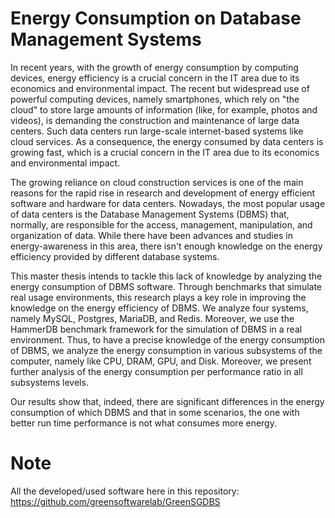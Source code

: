 # Energy Consumption on Database Management Systems

In recent years, with the growth of energy consumption by computing devices, energy efficiency is a crucial concern in the IT area due to its economics and environmental impact.  The recent but widespread use of powerful computing devices, namely smartphones, which rely on "the cloud" to store large amounts of information (like, for example, photos and videos), is demanding the construction and maintenance of large data centers. Such data centers run large-scale internet-based systems like cloud services. As a consequence, the energy consumed by data centers is growing fast, which is a crucial concern in the IT area due to its economics and environmental impact.  

The growing reliance on cloud construction services is one of the main reasons for the rapid rise in research and development of energy efficient software and hardware for data centers. Nowadays, the most popular usage of data centers is the Database Management Systems (DBMS) that, normally, are responsible for the access, management, manipulation, and organization of data. While there have been advances and studies in energy-awareness in this area, there isn't enough knowledge on the energy efficiency provided by different database systems.

This master thesis intends to tackle this lack of knowledge by analyzing the energy consumption of DBMS software. Through benchmarks that simulate real usage environments, this research plays a key role in improving the knowledge on the energy efficiency of DBMS. We analyze four systems, namely MySQL, Postgres, MariaDB, and Redis. Moreover, we use the HammerDB benchmark framework for the simulation of DBMS in a real environment. Thus, to have a precise knowledge of the energy consumption of DBMS, we analyze the energy consumption in various subsystems of the computer, namely like CPU, DRAM, GPU, and Disk. Moreover, we present further analysis of the energy consumption per performance ratio in all subsystems levels. 

Our results show that, indeed, there are significant differences in the energy consumption of which DBMS and that in some scenarios, the one with better run time performance is not what consumes more energy.

# Note

All the developed/used software here in this repository:
https://github.com/greensoftwarelab/GreenSGDBS
